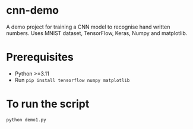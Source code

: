 # cnn-demo
A demo project for training a CNN model to recognise hand written numbers. Uses MNIST dataset, TensorFlow, Keras, Numpy and matplotlib.

# Prerequisites
- Python >=3.11
- Run
`pip install tensorflow numpy matplotlib`

# To run the script
`python demo1.py`
